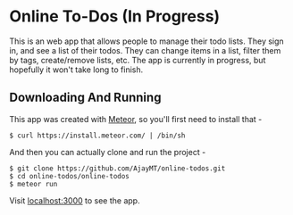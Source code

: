 # Online To-Dos (In Progress)

This is an web app that allows people to manage their todo lists. They sign in, and see a list of their todos. They can change
items in a list, filter them by tags, create/remove lists, etc. The app is currently in progress, but hopefully it won't
take long to finish.

## Downloading And Running

This app was created with [Meteor](http://meteor.com), so you'll first need to install that -

    $ curl https://install.meteor.com/ | /bin/sh

And then you can actually clone and run the project -

    $ git clone https://github.com/AjayMT/online-todos.git
    $ cd online-todos/online-todos
    $ meteor run

Visit [localhost:3000](http://localhost:3000) to see the app.